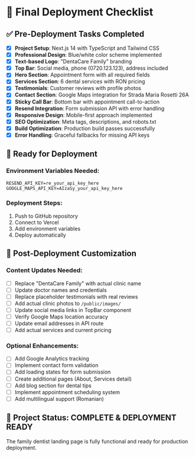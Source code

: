 # 🎯 Final Deployment Checklist

## ✅ Pre-Deployment Tasks Completed

- [x] **Project Setup**: Next.js 14 with TypeScript and Tailwind CSS
- [x] **Professional Design**: Blue/white color scheme implemented
- [x] **Text-based Logo**: "DentaCare Family" branding
- [x] **Top Bar**: Social media, phone (0720.123.123), address included
- [x] **Hero Section**: Appointment form with all required fields
- [x] **Services Section**: 6 dental services with RON pricing
- [x] **Testimonials**: Customer reviews with profile photos
- [x] **Contact Section**: Google Maps integration for Strada Maria Rosetti 26A
- [x] **Sticky Call Bar**: Bottom bar with appointment call-to-action
- [x] **Resend Integration**: Form submission API with error handling
- [x] **Responsive Design**: Mobile-first approach implemented
- [x] **SEO Optimization**: Meta tags, descriptions, and robots.txt
- [x] **Build Optimization**: Production build passes successfully
- [x] **Error Handling**: Graceful fallbacks for missing API keys

## 🚀 Ready for Deployment

### Environment Variables Needed:
```env
RESEND_API_KEY=re_your_api_key_here
GOOGLE_MAPS_API_KEY=AIzaSy_your_api_key_here
```

### Deployment Steps:
1. Push to GitHub repository
2. Connect to Vercel
3. Add environment variables
4. Deploy automatically

## 📝 Post-Deployment Customization

### Content Updates Needed:
- [ ] Replace "DentaCare Family" with actual clinic name
- [ ] Update doctor names and credentials
- [ ] Replace placeholder testimonials with real reviews
- [ ] Add actual clinic photos to `/public/images/`
- [ ] Update social media links in TopBar component
- [ ] Verify Google Maps location accuracy
- [ ] Update email addresses in API route
- [ ] Add actual services and current pricing

### Optional Enhancements:
- [ ] Add Google Analytics tracking
- [ ] Implement contact form validation
- [ ] Add loading states for form submission
- [ ] Create additional pages (About, Services detail)
- [ ] Add blog section for dental tips
- [ ] Implement appointment scheduling system
- [ ] Add multilingual support (Romanian)

## 🎉 Project Status: COMPLETE & DEPLOYMENT READY

The family dentist landing page is fully functional and ready for production deployment.
